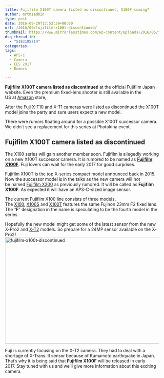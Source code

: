 ```yaml
---
title: Fujifilm X100T camera listed as discontinued, X100F coming?
author: mrtmsadmin
type: post
date: 2016-09-29T13:53:59+00:00
url: /2016/09/fujifilm-x100t-discontinued/
thumbnail: https://www.mirrorlesstimes.com/wp-content/uploads/2016/05/fujifilm-x100t-successor-lens.jpg
dsq_thread_id:
  - "5183105714"
categories:
tags:
  - APS-c
  - Camera
  - CES 2017
  - Rumors

---
```

**Fujifilm X100T camera listed as discontinued** at the official Fujifilm Japan website. Even the premium fixed-lens shooter is still available in the US at <a title="" href="http://amzn.to/2d9JPkp" target="_blank" rel="external nofollow" data-amzn-asin="B00NF6ZHNG">Amazon</a> store,

After the Fuji X-T10 and X-T1 cameras were listed as discontinued the X100T model joins the party and sure users expect a new model.

There were rumors floating around for a possible X100T successor camera. We didn’t see a replacement for this series at Photokina event.<!--more-->

## Fujifilm X100T camera listed as discontinued

The X100 series will gain another member soon. Fujifilm is allegedly working on a new X100T successor camera. It is rumored to be named as <a href="https://www.mirrorlesstimes.com/2016/09/fujifilm-x100f-rumors/" target="_blank"><strong>Fujifilm X100F</strong></a>. Fuji lovers can wait for the early 2017 for good surprises.

Fujifilm X100T is the top X-series compact model announced back in 2015. Now the successor model is in the talks as the new camera will not be named [Fujifilm X200][1] as previously rumored. It will be called as **Fujifilm X100F**. As expected it will have an APS-C-sized image sensor.

The current Fujifilm X100 line consists of three models. The <a href="http://amzn.to/2csTjX8" target="_blank">X100</a>, <a href="http://amzn.to/2bE7Xd4" target="_blank">X100S</a> and <a href="http://amzn.to/2bVjJA8" target="_blank">X100T</a> features the same Fujinon 23mm F2 fixed lens. The “**F**” designation in the name is speculating to be the fourth model in the series.

Hopefully the new model might get some of the latest sensor from the new X-Pro2 and [X-T2][2] models. So prepare for a 24MP sensor available on the X-Pro2!  
[<img class="aligncenter size-full wp-image-603" src="https://i2.wp.com/www.mirrorlesstimes.com/wp-content/uploads/2016/09/fujifilm-x100t-discontinued.jpg?resize=600%2C348&#038;ssl=1" alt="fujifilm-x100t-discontinued" width="600" height="348" srcset="https://i2.wp.com/www.mirrorlesstimes.com/wp-content/uploads/2016/09/fujifilm-x100t-discontinued.jpg?w=1200&ssl=1 1200w, https://i2.wp.com/www.mirrorlesstimes.com/wp-content/uploads/2016/09/fujifilm-x100t-discontinued.jpg?resize=300%2C174&ssl=1 300w, https://i2.wp.com/www.mirrorlesstimes.com/wp-content/uploads/2016/09/fujifilm-x100t-discontinued.jpg?resize=768%2C445&ssl=1 768w, https://i2.wp.com/www.mirrorlesstimes.com/wp-content/uploads/2016/09/fujifilm-x100t-discontinued.jpg?resize=1024%2C594&ssl=1 1024w" sizes="(max-width: 600px) 100vw, 600px" data-recalc-dims="1" />][3]

Fuji is currently focusing on the X-T2 camera. They had to deal with a shortage of X-Trans III sensor because of Kumamoto earthquake in Japan. That’s why it is being said that **Fujifilm X100F** will be released in early 2017. Stay tuned with us and we’ll give more information about this exciting camera.

 [1]: https://www.mirrorlesstimes.com/2016/03/first-fujifilm-x200-specs/
 [2]: https://www.mirrorlesstimes.com/2016/07/fujifilm-x-t2/
 [3]: https://i2.wp.com/www.mirrorlesstimes.com/wp-content/uploads/2016/09/fujifilm-x100t-discontinued.jpg?ssl=1
